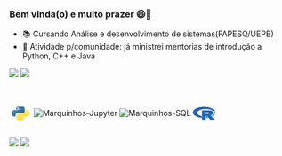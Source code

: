 ### Bem vinda(o) e muito prazer 😄🤝

- 📚 Cursando Análise e desenvolvimento de sistemas(FAPESQ/UEPB)
- 👯 Atividade p/comunidade: já ministrei mentorias de introdução a Python, C++ e Java

<div>
  <img width="52%" src="https://github-readme-stats.vercel.app/api?username=MarcosOliveira16&hide=contribs,issues&show_icons=true&theme=moltack">
  <img width="35.7%" src="https://github-readme-stats.vercel.app/api/top-langs/?username=MarcosOliveira16&layout=compact&theme=moltack">
</div>

##

<div style="display: inline_block"><br>
  <img align="center" alt="Marquinhos-Python" height="30" width="40" src="https://raw.githubusercontent.com/devicons/devicon/master/icons/python/python-original.svg">
  <img align="center" alt="Marquinhos-Jupyter" height="30" width="40" src="https://cdn.jsdelivr.net/gh/devicons/devicon@latest/icons/jupyter/jupyter-original-wordmark.svg">
  <img align="center" alt="Marquinhos-SQL" height="30" width="40" src="https://cdn.jsdelivr.net/gh/devicons/devicon@latest/icons/azuresqldatabase/azuresqldatabase-original.svg"> 
  <img align="center" alt="Marquinhos-R" height="30" width="40" src="https://raw.githubusercontent.com/devicons/devicon/master/icons/r/r-plain.svg">
</div>

##

<div> 
  <a href = "mailto:marcosraffaeloficial@gmail.com"><img src="https://img.shields.io/badge/Gmail-D14836?style=for-the-badge&logo=gmail&logoColor=white" target="_blank"></a>
  <a href="https://www.linkedin.com/in//marcos-oliveira-77410424a" target="_blank"><img src="https://img.shields.io/badge/-LinkedIn-%230077B5?style=for-the-badge&logo=linkedin&logoColor=white" target="_blank"></a> 

</div>
